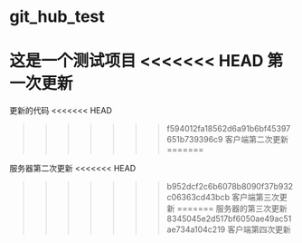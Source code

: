 # git_hub_test
这是一个测试项目
<<<<<<< HEAD
第一次更新
=======
更新的代码
<<<<<<< HEAD
>>>>>>> f594012fa18562d6a91b6bf45397651b739396c9
客户端第二次更新
=======

服务器第二次更新
<<<<<<< HEAD
>>>>>>> b952dcf2c6b6078b8090f37b932c06363cd43bcb
客户端第三次更新
=======
服务器的第三次更新
>>>>>>> 8345045e2d517bf6050ae49ac51ae734a104c219
客户端第四次更新
